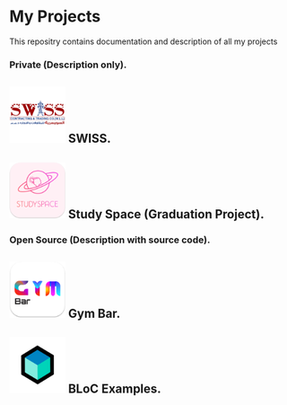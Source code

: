 # My Projects
 This repositry contains documentation and description of all my projects



### Private (Description only).

<h2><a href="./swiss/README.md" style="text-decoration:none">
<img src="swiss/assets/logo.png" width="100" height="100"> SWISS.
</a></h2>




<h2><a href="./graduation_project/README.md" style="text-decoration:none">
<img src="graduation_project/assets/logo.png" width="100" height="100"> Study Space (Graduation Project).
</a></h2>


### Open Source (Description with source code).

<h2><a href="https://github.com/omar-hanafy/gym_bar/blob/master/README.md" style="text-decoration:none">
<img src="assets/gymbar-logo.png" width="100" height="100"> Gym Bar.
</a></h2>



<h2><a href="https://github.com/omar-hanafy/gym_bar/blob/master/README.md" style="text-decoration:none">
<img src="assets/bloc-logo.png" width="100" height="100"> BLoC Examples.
</a></h2>

